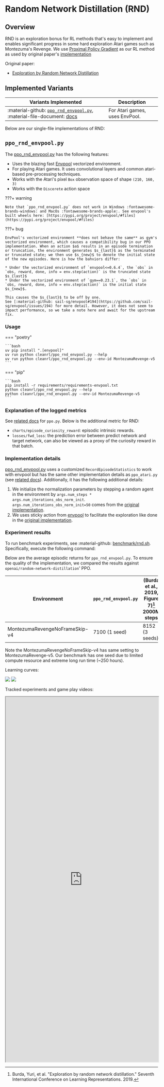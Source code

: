 # Random Network Distillation (RND)


## Overview

RND is an exploration bonus for RL methods that's easy to implement and enables significant progress in some hard exploration Atari games such as Montezuma's Revenge. We use [Proximal Policy Gradient](/rl-algorithms/ppo/#ppopy) as our RL method as used by original paper's [implementation](https://github.com/openai/random-network-distillation)


Original paper: 

* [Exploration by Random Network Distillation](https://arxiv.org/abs/1810.12894)

## Implemented Variants


| Variants Implemented      | Description |
| ----------- | ----------- |
| :material-github: [`ppo_rnd_envpool.py`](https://github.com/vwxyzjn/cleanrl/blob/master/cleanrl/ppo_rnd_envpool.py), :material-file-document: [docs](/rl-algorithms/ppo-rnd/#ppo_rnd_envpoolpy) | For Atari games, uses EnvPool. |


Below are our single-file implementations of RND:

## `ppo_rnd_envpool.py`

The [ppo_rnd_envpool.py](https://github.com/vwxyzjn/cleanrl/blob/master/cleanrl/ppo_rnd_envpool.py) has the following features:

* Uses the blazing fast [Envpool](https://github.com/sail-sg/envpool) vectorized environment.
* For playing Atari games. It uses convolutional layers and common atari-based pre-processing techniques.
* Works with the Atari's pixel `Box` observation space of shape `(210, 160, 3)`
* Works with the `Discerete` action space

???+ warning

    Note that `ppo_rnd_envpool.py` does not work in Windows :fontawesome-brands-windows: and MacOs :fontawesome-brands-apple:. See envpool's built wheels here: [https://pypi.org/project/envpool/#files](https://pypi.org/project/envpool/#files)

???+ bug

    EnvPool's vectorized environment **does not behave the same** as gym's vectorized environment, which causes a compatibility bug in our PPO implementation. When an action $a$ results in an episode termination or truncation, the environment generates $s_{last}$ as the terminated or truncated state; we then use $s_{new}$ to denote the initial state of the new episodes. Here is how the bahviors differ:

    * Under the vectorized environment of `envpool<=0.6.4`, the `obs` in `obs, reward, done, info = env.step(action)` is the truncated state $s_{last}$
    * Under the vectorized environment of `gym==0.23.1`, the `obs` in `obs, reward, done, info = env.step(action)` is the initial state $s_{new}$.

    This causes the $s_{last}$ to be off by one. 
    See [:material-github: sail-sg/envpool#194](https://github.com/sail-sg/envpool/issues/194) for more detail. However, it does not seem to impact performance, so we take a note here and await for the upstream fix.


### Usage

=== "poetry"

    ```bash
    uv pip install ".[envpool]"
    uv run python cleanrl/ppo_rnd_envpool.py --help
    uv run python cleanrl/ppo_rnd_envpool.py --env-id MontezumaRevenge-v5
    ```

=== "pip"

    ```bash
    pip install -r requirements/requirements-envpool.txt
    python cleanrl/ppo_rnd_envpool.py --help
    python cleanrl/ppo_rnd_envpool.py --env-id MontezumaRevenge-v5
    ```

### Explanation of the logged metrics

See [related docs](/rl-algorithms/ppo/#explanation-of-the-logged-metrics) for `ppo.py`.
Below is the additional metric for RND:

* `charts/episode_curiosity_reward`: episodic intrinsic rewards.
* `losses/fwd_loss`: the prediction error between predict network and target network, can also be viewed as a proxy of the curiosity reward in that batch.

### Implementation details

[ppo_rnd_envpool.py](https://github.com/vwxyzjn/cleanrl/blob/master/cleanrl/ppo_rnd_envpool.py) uses a customized `RecordEpisodeStatistics` to work with envpool but has the same other implementation details as `ppo_atari.py` (see [related docs](/rl-algorithms/ppo/#implementation-details_1)). Additionally, it has the following additional details:

1. We initialize the normalization parameters by stepping a random agent in the environment by `args.num_steps * args.num_iterations_obs_norm_init`. `args.num_iterations_obs_norm_init=50` comes from the [original implementation](https://github.com/openai/random-network-distillation/blob/f75c0f1efa473d5109d487062fd8ed49ddce6634/run_atari.py#L69).
1. We uses sticky action from [envpool](https://envpool.readthedocs.io/en/latest/env/atari.html?highlight=repeat_action_probability%20#options) to facilitate the exploration like done in the [original implementation](https://github.com/openai/random-network-distillation/blob/f75c0f1efa473d5109d487062fd8ed49ddce6634/atari_wrappers.py#L204).

### Experiment results

To run benchmark experiments, see :material-github: [benchmark/rnd.sh](https://github.com/vwxyzjn/cleanrl/blob/master/benchmark/rnd.sh). Specifically, execute the following command:

<script src="https://emgithub.com/embed.js?target=https%3A%2F%2Fgithub.com%2Fvwxyzjn%2Fcleanrl%2Fblob%2Fmaster%2Fbenchmark%2Frnd.sh%23L3-L8&style=github&type=code&showBorder=on&showLineNumbers=on&showFileMeta=on&showFullPath=on&showCopy=on"></script>

Below are the average episodic returns for `ppo_rnd_envpool.py`. To ensure the quality of the implementation, we compared the results against `openai/random-network-distillation`' PPO.

| Environment      | `ppo_rnd_envpool.py` | (Burda et al., 2019, Figure 7)[^1] 2000M steps
| ----------- | ----------- | ----------- |
| MontezumaRevengeNoFrameSkip-v4      | 7100 (1 seed)    | 8152 (3 seeds)  |

Note the MontezumaRevengeNoFrameSkip-v4 has same setting to MontezumaRevenge-v5.
Our benchmark has one seed due to limited compute resource and extreme long run time (~250 hours).


Learning curves:

<div class="grid-container">
    <img src="../ppo-rnd/MontezumaRevenge-v5.png">
    <img src="../ppo-rnd/MontezumaRevenge-v5-time.png">
</div>

<div></div>


Tracked experiments and game play videos:

<iframe src="https://wandb.ai/openrlbenchmark/openrlbenchmark/reports/-MontezumaRevenge-CleanRL-s-PPO-RND--VmlldzoyNTIyNjc5" style="width:100%; height:1200px" title="MontezumaRevenge: CleanRL's PPO + RND"></iframe>


[^1]:Burda, Yuri, et al. "Exploration by random network distillation." Seventh International Conference on Learning Representations. 2019.